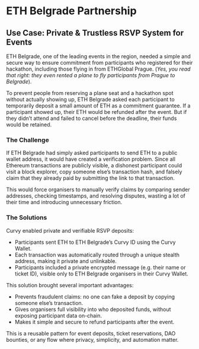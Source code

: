 # ETH Belgrade Partnership 

## Use Case: Private & Trustless RSVP System for Events

ETH Belgrade, one of the leading events in the region, needed a simple and secure way to ensure commitment from participants who registered for their hackathon, including those flying in from ETHGlobal Prague.
(*Yes, you read that right: they even rented a plane to fly participants from Prague to Belgrade*).

To prevent people from reserving a plane seat and a hackathon spot without actually showing up, ETH Belgrade asked each participant to temporarily deposit a small amount of ETH as a commitment guarantee. If a participant showed up, their ETH would be refunded after the event. But if they didn’t attend and failed to cancel before the deadline, their funds would be retained.

### The Challenge

If ETH Belgrade had simply asked participants to send ETH to a public wallet address, it would have created a verification problem.
Since all Ethereum transactions are publicly visible, a dishonest participant could visit a block explorer, copy someone else’s transaction hash, and falsely claim that they already paid by submitting the link to that transaction.

This would force organisers to manually verify claims by comparing sender addresses, checking timestamps, and resolving disputes, wasting a lot of their time and introducing unnecessary friction.

### The Solutions

Curvy enabled private and verifiable RSVP deposits:

- Participants sent ETH to ETH Belgrade’s Curvy ID using the Curvy Wallet.
- Each transaction was automatically routed through a unique stealth address, making it private and unlinkable.
- Participants included a private encrypted message (e.g. their name or ticket ID), visible only to ETH Belgrade organisers in their Curvy Wallet.

This solution brought several important advantages:
- Prevents fraudulent claims: no one can fake a deposit by copying someone else’s transaction.
- Gives organisers full visibility into who deposited funds, without exposing participant data on-chain.
- Makes it simple and secure to refund participants after the event.

This is a reusable pattern for event deposits, ticket reservations, DAO bounties, or any flow where privacy, simplicity, and automation matter.
